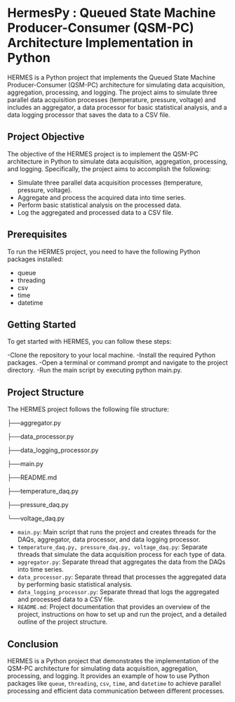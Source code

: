 # HermesPy : Queued State Machine Producer-Consumer (QSM-PC) Architecture Implementation in Python

HERMES is a Python project that implements the Queued State Machine Producer-Consumer (QSM-PC) architecture for simulating data acquisition, aggregation, processing, and logging. The project aims to simulate three parallel data acquisition processes (temperature, pressure, voltage) and includes an aggregator, a data processor for basic statistical analysis, and a data logging processor that saves the data to a CSV file.

## Project Objective

The objective of the HERMES project is to implement the QSM-PC architecture in Python to simulate data acquisition, aggregation, processing, and logging. Specifically, the project aims to accomplish the following:

- Simulate three parallel data acquisition processes (temperature, pressure, voltage).
- Aggregate and process the acquired data into time series.
- Perform basic statistical analysis on the processed data.
- Log the aggregated and processed data to a CSV file.

## Prerequisites

To run the HERMES project, you need to have the following Python packages installed:

- queue
- threading
- csv
- time
- datetime

## Getting Started

To get started with HERMES, you can follow these steps:

-Clone the repository to your local machine.
-Install the required Python packages.
-Open a terminal or command prompt and navigate to the project directory.
-Run the main script by executing python main.py.

## Project Structure

The HERMES project follows the following file structure:

├──aggregator.py

├──data_processor.py

├──data_logging_processor.py

├──main.py

├──README.md

├──temperature_daq.py

├──pressure_daq.py

└──voltage_daq.py


- `main.py`: Main script that runs the project and creates threads for the DAQs, aggregator, data processor, and data logging processor.
- `temperature_daq.py, pressure_daq.py, voltage_daq.py`: Separate threads that simulate the data acquisition process for each type of data.
- `aggregator.py`: Separate thread that aggregates the data from the DAQs into time series.
- `data_processor.py`: Separate thread that processes the aggregated data by performing basic statistical analysis.
- `data_logging_processor.py`: Separate thread that logs the aggregated and processed data to a CSV file.
- `README.md`: Project documentation that provides an overview of the project, instructions on how to set up and run the project, and a detailed outline of the project structure.

## Conclusion
HERMES is a Python project that demonstrates the implementation of the QSM-PC architecture for simulating data acquisition, aggregation, processing, and logging. It provides an example of how to use Python packages like `queue`, `threading`, `csv`, `time`, and `datetime` to achieve parallel processing and efficient data communication between different processes.